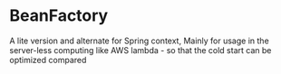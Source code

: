 # BeanFactory
A lite version and alternate for Spring context, Mainly for usage in the server-less computing like AWS lambda - so that the cold start can be optimized compared
